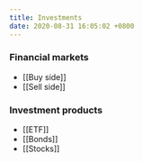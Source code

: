 ```yaml
---
title: Investments
date: 2020-08-31 16:05:02 +0800
---
```


### Financial markets
- [[Buy side]]
- [[Sell side]]

### Investment products
- [[ETF]]
- [[Bonds]]
- [[Stocks]]